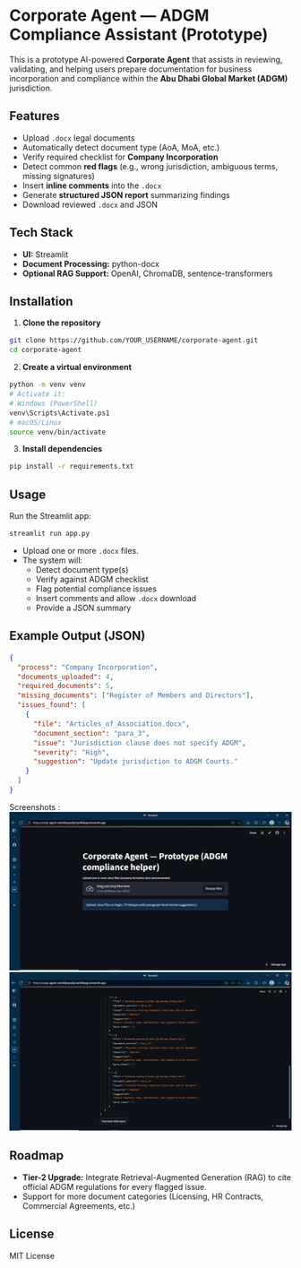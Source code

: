 # Corporate Agent — ADGM Compliance Assistant (Prototype)

This is a prototype AI-powered **Corporate Agent** that assists in reviewing, validating, and helping users prepare documentation for business incorporation and compliance within the **Abu Dhabi Global Market (ADGM)** jurisdiction.

## Features
- Upload `.docx` legal documents
- Automatically detect document type (AoA, MoA, etc.)
- Verify required checklist for **Company Incorporation**
- Detect common **red flags** (e.g., wrong jurisdiction, ambiguous terms, missing signatures)
- Insert **inline comments** into the `.docx`
- Generate **structured JSON report** summarizing findings
- Download reviewed `.docx` and JSON

## Tech Stack
- **UI:** Streamlit
- **Document Processing:** python-docx
- **Optional RAG Support:** OpenAI, ChromaDB, sentence-transformers

## Installation

1. **Clone the repository**
```bash
git clone https://github.com/YOUR_USERNAME/corporate-agent.git
cd corporate-agent
```

2. **Create a virtual environment**
```bash
python -m venv venv
# Activate it:
# Windows (PowerShell)
venv\Scripts\Activate.ps1
# macOS/Linux
source venv/bin/activate
```

3. **Install dependencies**
```bash
pip install -r requirements.txt
```

## Usage
Run the Streamlit app:
```bash
streamlit run app.py
```

- Upload one or more `.docx` files.
- The system will:
  - Detect document type(s)
  - Verify against ADGM checklist
  - Flag potential compliance issues
  - Insert comments and allow `.docx` download
  - Provide a JSON summary

## Example Output (JSON)
```json
{
  "process": "Company Incorporation",
  "documents_uploaded": 4,
  "required_documents": 5,
  "missing_documents": ["Register of Members and Directors"],
  "issues_found": [
    {
      "file": "Articles_of_Association.docx",
      "document_section": "para_3",
      "issue": "Jurisdiction clause does not specify ADGM",
      "severity": "High",
      "suggestion": "Update jurisdiction to ADGM Courts."
    }
  ]
}
```
Screenshots :
![image alt](https://github.com/2CentsCapitalHR/ai-engineer-task-Blacky-101/blob/d3fa9257ca90377a3594aa1b00f03c7464cb1eca/2025-08-11.png)
![image alt](https://github.com/2CentsCapitalHR/ai-engineer-task-Blacky-101/blob/1144b5e47af4f1eff57ecf90453cbdff5c468165/2025-08-11%20(1).png)
## Roadmap
- **Tier-2 Upgrade:** Integrate Retrieval-Augmented Generation (RAG) to cite official ADGM regulations for every flagged issue.
- Support for more document categories (Licensing, HR Contracts, Commercial Agreements, etc.)

## License
MIT License

